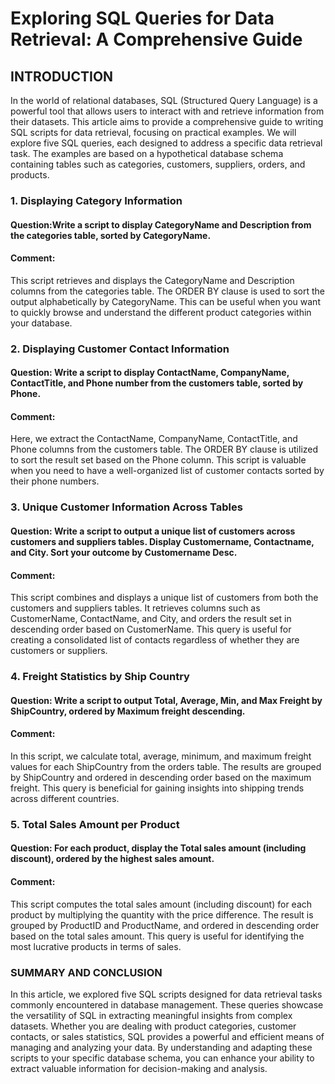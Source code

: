 #  Exploring SQL Queries for Data Retrieval: A Comprehensive Guide

## INTRODUCTION 
In the world of relational databases, SQL (Structured Query Language) is a powerful tool that allows users to interact with and retrieve information from their datasets. This article aims to provide a comprehensive guide to writing SQL scripts for data retrieval, focusing on practical examples. We will explore five SQL queries, each designed to address a specific data retrieval task. The examples are based on a hypothetical database schema containing tables such as categories, customers, suppliers, orders, and products.

### 1. Displaying Category Information
#### Question:Write a script to display CategoryName and Description from the categories table, sorted by CategoryName.


#### Comment:
This script retrieves and displays the CategoryName and Description columns from the categories table. The ORDER BY clause is used to sort the output alphabetically by CategoryName. This can be useful when you want to quickly browse and understand the different product categories within your database. 


### 2. Displaying Customer Contact Information
#### Question: Write a script to display ContactName, CompanyName, ContactTitle, and Phone number from the customers table, sorted by Phone.


#### Comment: 
Here, we extract the ContactName, CompanyName, ContactTitle, and Phone columns from the customers table. The ORDER BY clause is utilized to sort the result set based on the Phone column. This script is valuable when you need to have a well-organized list of customer contacts sorted by their phone numbers.


### 3. Unique Customer Information Across Tables
#### Question: Write a script to output a unique list of customers across customers and suppliers tables. Display Customername, Contactname, and City. Sort your outcome by Customername Desc.


#### Comment: 
This script combines and displays a unique list of customers from both the customers and suppliers tables. It retrieves columns such as CustomerName, ContactName, and City, and orders the result set in descending order based on CustomerName. This query is useful for creating a consolidated list of contacts regardless of whether they are customers or suppliers.


### 4. Freight Statistics by Ship Country
#### Question: Write a script to output Total, Average, Min, and Max Freight by ShipCountry, ordered by Maximum freight descending.


#### Comment: 
In this script, we calculate total, average, minimum, and maximum freight values for each ShipCountry from the orders table. The results are grouped by ShipCountry and ordered in descending order based on the maximum freight. This query is beneficial for gaining insights into shipping trends across different countries.


### 5. Total Sales Amount per Product
#### Question: For each product, display the Total sales amount (including discount), ordered by the highest sales amount.


#### Comment: 
This script computes the total sales amount (including discount) for each product by multiplying the quantity with the price difference. The result is grouped by ProductID and ProductName, and ordered in descending order based on the total sales amount. This query is useful for identifying the most lucrative products in terms of sales.



### SUMMARY AND CONCLUSION 
In this article, we explored five SQL scripts designed for data retrieval tasks commonly encountered in database management. These queries showcase the versatility of SQL in extracting meaningful insights from complex datasets. Whether you are dealing with product categories, customer contacts, or sales statistics, SQL provides a powerful and efficient means of managing and analyzing your data. By understanding and adapting these scripts to your specific database schema, you can enhance your ability to extract valuable information for decision-making and analysis.
